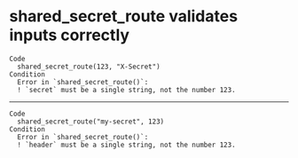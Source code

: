 # shared_secret_route validates inputs correctly

    Code
      shared_secret_route(123, "X-Secret")
    Condition
      Error in `shared_secret_route()`:
      ! `secret` must be a single string, not the number 123.

---

    Code
      shared_secret_route("my-secret", 123)
    Condition
      Error in `shared_secret_route()`:
      ! `header` must be a single string, not the number 123.

